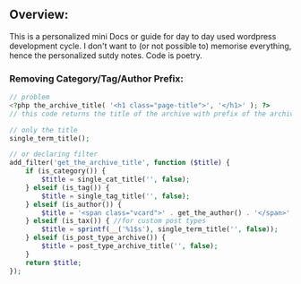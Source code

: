 ## Overview:
This is a personalized mini Docs or guide for day to day used wordpress development cycle. I don't want to (or not possible to) memorise everything, hence the personalized sutdy notes. Code is poetry.

### Removing Category/Tag/Author Prefix:

```php
// problem
<?php the_archive_title( '<h1 class="page-title">', '</h1>' ); ?>
// this code returns the title of the archive with prefix of the archive type

// only the title 
single_term_title();

// or declaring filter
add_filter('get_the_archive_title', function ($title) {
    if (is_category()) {
        $title = single_cat_title('', false);
    } elseif (is_tag()) {
        $title = single_tag_title('', false);
    } elseif (is_author()) {
        $title = '<span class="vcard">' . get_the_author() . '</span>';
    } elseif (is_tax()) { //for custom post types
        $title = sprintf(__('%1$s'), single_term_title('', false));
    } elseif (is_post_type_archive()) {
        $title = post_type_archive_title('', false);
    }
    return $title;
});
```